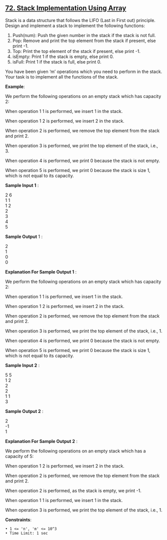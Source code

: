 <h2><a href="https://www.codingninjas.com/studio/problems/stack-implementation-using-array_3210209?utm_source=striver&utm_medium=website&utm_campaign=a_zcoursetuf">72. Stack Implementation Using Array</a></h2>

Stack is a data structure that follows the LIFO (Last in First out) principle. Design and implement a stack to implement the following functions:

1. Push(num): Push the given number in the stack if the stack is not full. </br>
2. Pop: Remove and print the top element from the stack if present, else print -1. </br>
3. Top: Print the top element of the stack if present, else print -1. </br>
4. isEmpty: Print 1 if the stack is empty, else print 0. </br>
5. isFull: Print 1 if the stack is full, else print 0. </br>

You have been given ‘m’ operations which you need to perform in the stack. Your task is to implement all the functions of the stack.

**Example**: </br>

We perform the following operations on an empty stack which has capacity 2: </br>

When operation 1 1 is performed, we insert 1 in the stack. </br>

When operation 1 2  is performed, we insert 2 in the stack. </br>

When operation 2 is performed, we remove the top element from the stack and print 2. </br>

When operation 3 is performed, we print the top element of the stack, i.e., 3. </br>

When operation 4 is performed, we print 0 because the stack is not empty. </br>

When operation 5 is performed, we print 0 because the stack is size 1, which is not equal to its capacity. </br>

**Sample Input 1** : </br>

2 6 </br>
1 1 </br>
1 2 </br>
2 </br>
3 </br>
4 </br>
5 </br>

**Sample Output** 1 :

2 </br>
1 </br>
0 </br>
0 </br>

**Explanation For Sample Output 1** :

We perform the following operations on an empty stack which has capacity 2: </br>

When operation 1 1 is performed, we insert 1 in the stack. </br>

When operation 1 2  is performed, we insert 2 in the stack. </br>

When operation 2 is performed, we remove the top element from the stack and print 2. </br>

When operation 3 is performed, we print the top element of the stack, i.e., 1. </br>

When operation 4 is performed, we print 0 because the stack is not empty. </br>

When operation 5 is performed, we print 0 because the stack is size 1, which is not equal to its capacity. </br>

**Sample Input 2** :

5 5 </br>
1 2 </br>
2 </br>
2 </br>
1 1</br>
3 </br>

**Sample Output 2** :

2 </br>
-1 </br>
1 </br>

**Explanation For Sample Output 2** :

We perform the following operations on an empty stack which has a capacity of 5: </br>

When operation 1 2 is performed, we insert 2 in the stack. </br>

When operation 2 is performed, we remove the top element from the stack and print 2. </br>

When operation 2 is performed, as the stack is empty, we print -1. </br>

When operation 1 1 is performed, we insert 1 in the stack. </br>

When operation 3 is performed, we print the top element of the stack, i.e., 1. </br>


**Constraints**:

    • 1 <= 'n', 'm' <= 10^3
    • Time Limit: 1 sec